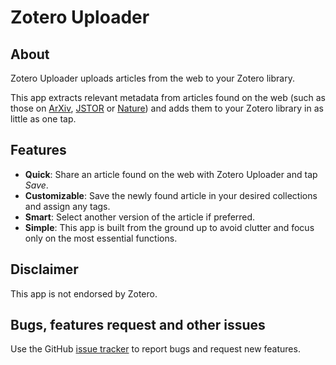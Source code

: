 # Zotero Uploader

## About

Zotero Uploader uploads articles from the web to your Zotero library.

This app extracts relevant metadata from articles found on the web (such as those on [ArXiv](https://arxiv.org/), [JSTOR](https://www.jstor.org/) or [Nature](https://www.nature.com/)) and adds them to your Zotero library in as little as one tap.

## Features

* **Quick**: Share an article found on the web with Zotero Uploader and tap _Save_.
* **Customizable**: Save the newly found article in your desired collections and assign any tags.
* **Smart**: Select another version of the article if preferred.
* **Simple**: This app is built from the ground up to avoid clutter and focus only on the most essential functions.

## Disclaimer

This app is not endorsed by Zotero.

## Bugs, features request and other issues

Use the GitHub [issue tracker](https://github.com/trilliaapp/zoterouploader/issues) to report bugs and request new features.
